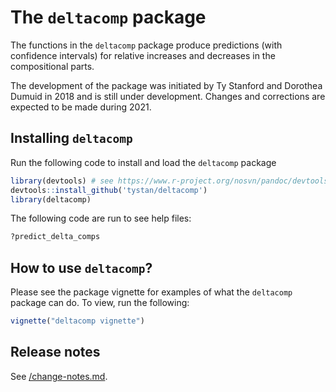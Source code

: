 
# The `deltacomp` package

The functions in the `deltacomp` package produce predictions (with confidence intervals) for relative increases and decreases in the compositional parts. 

The development of the package was initiated by Ty Stanford and Dorothea Dumuid in 2018 and is still under development. Changes and corrections are expected to be made during 2021.


## Installing `deltacomp`

Run the following code to install and load the `deltacomp` package

```R
library(devtools) # see https://www.r-project.org/nosvn/pandoc/devtools.html
devtools::install_github('tystan/deltacomp')
library(deltacomp)

```

The following code are run to see help files:

```R
?predict_delta_comps
```

## How to use `deltacomp`?

Please see the package vignette for examples of what the `deltacomp` package can do. To view, run the following:

```R
vignette("deltacomp vignette")
```

## Release notes

See [/change-notes.md](https://github.com/tystan/deltacomp/blob/master/change-notes.md).

